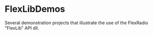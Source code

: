 # FlexLibDemos
Several demonstration projects that illustrate the use of the FlexRadio "FlexLib" API dll. 
